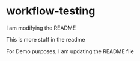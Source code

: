 # workflow-testing

I am modifying the README

This is more stuff in the readme

For Demo purposes, I am updating the README file
